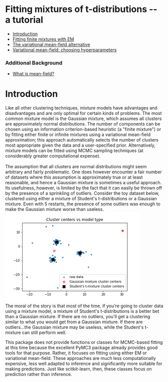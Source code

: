 Fitting mixtures of t-distributions -- a tutorial
===================

- [Introduction](#Introduction)
- [Fitting finite mixtures with EM](#Expectation-Maximization)
- [The variational mean-field alternative](#VariationalMean-Field)
- [Variational mean-field: choosing hyperparameters](#HyperparameterSelection)

### Additional Background
- [What is mean-field?](https://jlparki.github.io/mean_field.pdf)<br>

# Introduction

Like all other clustering techniques, mixture models have advantages and disadvantages and are only optimal
for certain kinds of problems. The most common mixture model is the Gaussian mixture,
which assumes all clusters are approximately normal distributions. The number of components can 
be chosen using an information criterion-based heuristic (a "finite mixture") 
or by fitting either finite or infinite mixtures using a variational mean-field approximation; 
this approach automatically selects the number of
clusters most appropriate given the data and a user-specified prior. Alternatively, mixture models
can be fitted using MCMC sampling techniques (at considerably greater computational expense).
<br><br>
The assumption that all clusters are normal distributions might seem arbitrary and fairly problematic.
One does however encounter a fair number of datasets where this assumption is approximately true or
at least reasonable, and hence a Gaussian mixture is sometimes a useful approach. Its usefulness,
however, is limited by the fact that it can easily be thrown off by the presence of a sprinkling of
outliers. Consider the toy dataset below, clustered using either a mixture of Student's t-distributions
or a Gaussian mixture. Even with 5 restarts, the presence of some outliers was enough to make the 
Gaussian mixture worse than useless.
<br>
![mixture_comp](https://github.com/jlparkI/mix_T/blob/main/Documentation/STM_vs_GMM.png)
<br>
The moral of the story is that most of the time, if you're going to cluster data using a mixture model,
a mixture of Student's t-distributions is a better bet than a Gaussian mixture. If there are no
outliers, you'll get a clustering similar to what you would get from a Gaussian mixture. If there
are outliers...the Gaussian mixture may be useless, while the Student's t-mixture can still perform
well.

This package does not provide functions or classes for MCMC-based fitting at this time because the excellent
PyMC3 package already provides good tools for that purpose. Rather, it focuses
on fitting using either EM or variational mean-field. These approaches are much less computationally expensive,
less well adapted to inference and significantly more suitable for making predictions. Just 
like scitkit-learn, then, these classes focus on prediction rather than inference.
